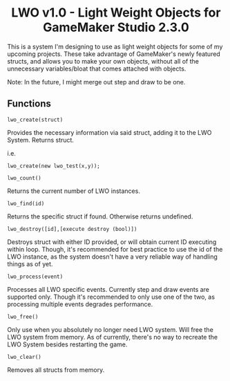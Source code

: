<div align="center">

# LWO v1.0 - Light Weight Objects for GameMaker Studio 2.3.0
</div>

This is a system I'm designing to use as light weight objects for some of my upcoming projects. These take advantage of GameMaker's newly featured structs, and allows you to make your own objects, without all of the unnecessary variables/bloat that comes attached with objects. 

Note: In the future, I might merge out step and draw to be one.


## Functions
`lwo_create(struct)`

Provides the necessary information via said struct, adding it to the LWO System. Returns struct.

i.e. 

`lwo_create(new lwo_test(x,y));`



`lwo_count()`

Returns the current number of LWO instances.

`lwo_find(id)`

Returns the specific struct if found. Otherwise returns undefined.

`lwo_destroy([id],[execute destroy (bool)])`

Destroys struct with either ID provided, or will obtain current ID executing within loop. Though, it's recommended for best practice to use the id of the LWO instance, as the system doesn't have a very reliable way of handling things as of yet.

`lwo_process(event)`

Processes all LWO specific events. Currently step and draw events are supported only. Though it's recommended to only use one of the two, as processing multiple events degrades performance.

`lwo_free()`

Only use when you absolutely no longer need LWO system. Will free the LWO system from memory. As of currently, there's no way to recreate the LWO System besides restarting the game.

`lwo_clear()`

Removes all structs from memory.
